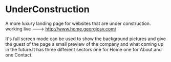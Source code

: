 # UnderConstruction
A more luxury landing page for websites  that are under construction.
working live ---> http://www.home.georgiosv.com/

It's full screen mode can be
used to show the background pictures  and give the guest of the page a small preview of the company 
and what coming up in the future.It has three different sectors one for Home one for About and one 
Contact.
